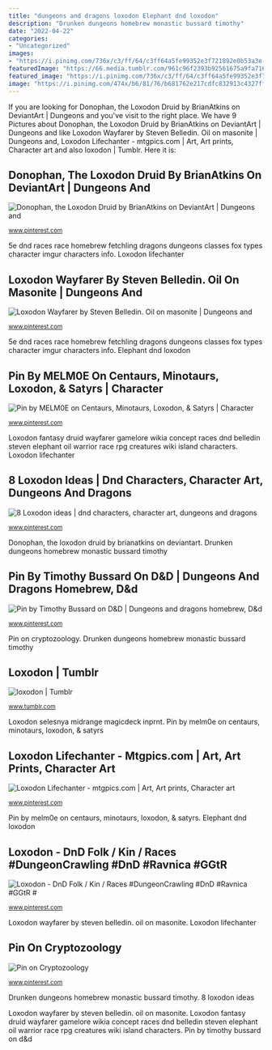 ```yaml
---
title: "dungeons and dragons loxodon Elephant dnd loxodon"
description: "Drunken dungeons homebrew monastic bussard timothy"
date: "2022-04-22"
categories:
- "Uncategorized"
images:
- "https://i.pinimg.com/736x/c3/ff/64/c3ff64a5fe99352e3f721892e0b53a3e--character-types-character-art.jpg"
featuredImage: "https://66.media.tumblr.com/961c96f2393b92561675a9fa7163da7f/tumblr_ps4m2bFjWs1r46t0fo1_500.png"
featured_image: "https://i.pinimg.com/736x/c3/ff/64/c3ff64a5fe99352e3f721892e0b53a3e--character-types-character-art.jpg"
image: "https://i.pinimg.com/474x/b6/81/76/b681762e217cdfc832913c4327ffd70d.jpg"
---
```


If you are looking for Donophan, the Loxodon Druid by BrianAtkins on DeviantArt | Dungeons and you've visit to the right place. We have 9 Pictures about Donophan, the Loxodon Druid by BrianAtkins on DeviantArt | Dungeons and like Loxodon Wayfarer by Steven Belledin. Oil on masonite | Dungeons and, Loxodon Lifechanter - mtgpics.com | Art, Art prints, Character art and also loxodon | Tumblr. Here it is:

## Donophan, The Loxodon Druid By BrianAtkins On DeviantArt | Dungeons And

![Donophan, the Loxodon Druid by BrianAtkins on DeviantArt | Dungeons and](https://i.pinimg.com/736x/b9/c9/36/b9c93607bebd870015a634bd6277ecf6.jpg "5e dnd races race homebrew fetchling dragons dungeons classes fox types character imgur characters info")

<small>www.pinterest.com</small>

5e dnd races race homebrew fetchling dragons dungeons classes fox types character imgur characters info. Loxodon lifechanter

## Loxodon Wayfarer By Steven Belledin. Oil On Masonite | Dungeons And

![Loxodon Wayfarer by Steven Belledin. Oil on masonite | Dungeons and](https://i.pinimg.com/736x/a4/d7/e0/a4d7e08857f1b5ac1b1d0f3aa8f42b2b--fantasy-sword-fantasy-island.jpg "Pin by melm0e on centaurs, minotaurs, loxodon, &amp; satyrs")

<small>www.pinterest.com</small>

5e dnd races race homebrew fetchling dragons dungeons classes fox types character imgur characters info. Elephant dnd loxodon

## Pin By MELM0E On Centaurs, Minotaurs, Loxodon, &amp; Satyrs | Character

![Pin by MELM0E on Centaurs, Minotaurs, Loxodon, &amp; Satyrs | Character](https://i.pinimg.com/736x/d5/f9/bf/d5f9bfacf636ac08fa43277c03985353.jpg "Elephant dnd loxodon")

<small>www.pinterest.com</small>

Loxodon fantasy druid wayfarer gamelore wikia concept races dnd belledin steven elephant oil warrior race rpg creatures wiki island characters. Loxodon lifechanter

## 8 Loxodon Ideas | Dnd Characters, Character Art, Dungeons And Dragons

![8 Loxodon ideas | dnd characters, character art, dungeons and dragons](https://i.pinimg.com/474x/b6/81/76/b681762e217cdfc832913c4327ffd70d.jpg "Pin by melm0e on centaurs, minotaurs, loxodon, &amp; satyrs")

<small>www.pinterest.com</small>

Donophan, the loxodon druid by brianatkins on deviantart. Drunken dungeons homebrew monastic bussard timothy

## Pin By Timothy Bussard On D&amp;D | Dungeons And Dragons Homebrew, D&amp;d

![Pin by Timothy Bussard on D&amp;D | Dungeons and dragons homebrew, D&amp;d](https://i.pinimg.com/736x/78/88/65/7888653d4a3ed069d4d717536641a443.jpg "Pin by melm0e on centaurs, minotaurs, loxodon, &amp; satyrs")

<small>www.pinterest.com</small>

Pin on cryptozoology. Drunken dungeons homebrew monastic bussard timothy

## Loxodon | Tumblr

![loxodon | Tumblr](https://66.media.tumblr.com/961c96f2393b92561675a9fa7163da7f/tumblr_ps4m2bFjWs1r46t0fo1_500.png "Loxodon dragons")

<small>www.tumblr.com</small>

Loxodon selesnya midrange magicdeck inprnt. Pin by melm0e on centaurs, minotaurs, loxodon, &amp; satyrs

## Loxodon Lifechanter - Mtgpics.com | Art, Art Prints, Character Art

![Loxodon Lifechanter - mtgpics.com | Art, Art prints, Character art](https://i.pinimg.com/736x/b9/ba/5b/b9ba5b51e22c0b1539d0e4b02f0415fb.jpg "Loxodon wayfarer by steven belledin. oil on masonite")

<small>www.pinterest.com</small>

Pin by melm0e on centaurs, minotaurs, loxodon, &amp; satyrs. Elephant dnd loxodon

## Loxodon - DnD Folk / Kin / Races #DungeonCrawling #DnD #Ravnica #GGtR #

![Loxodon - DnD Folk / Kin / Races #DungeonCrawling #DnD #Ravnica #GGtR #](https://i.pinimg.com/736x/7d/d6/fa/7dd6fa3e27217ad811e7f8a61bd118ff.jpg "Pin on cryptozoology")

<small>www.pinterest.com</small>

Loxodon wayfarer by steven belledin. oil on masonite. Loxodon lifechanter

## Pin On Cryptozoology

![Pin on Cryptozoology](https://i.pinimg.com/736x/c3/ff/64/c3ff64a5fe99352e3f721892e0b53a3e--character-types-character-art.jpg "Pin by timothy bussard on d&amp;d")

<small>www.pinterest.com</small>

Drunken dungeons homebrew monastic bussard timothy. 8 loxodon ideas

Loxodon wayfarer by steven belledin. oil on masonite. Loxodon fantasy druid wayfarer gamelore wikia concept races dnd belledin steven elephant oil warrior race rpg creatures wiki island characters. Pin by timothy bussard on d&amp;d
